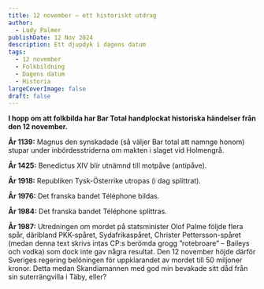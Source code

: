```yaml
---
title: 12 november – ett historiskt utdrag
author:
  - Lady Palmer
publishDate: 12 Nov 2024
description: Ett djupdyk i dagens datum
tags:
  - 12 november
  - Folkbildning
  - Dagens datum
  - Historia
largeCoverImage: false
draft: false
---
```

**I hopp om att folkbilda har Bar Total handplockat historiska händelser från den 12 november.**

**År 1139:** Magnus den synskadade (så väljer Bar total att namnge honom) stupar under inbördesstriderna om makten i slaget vid Holmengrå.

**År 1425:** Benedictus XIV blir utnämnd till motpåve (antipåve).

**År 1918:** Republiken Tysk-Österrike utropas (i dag splittrat).                                                                                                

**År 1976:** Det franska bandet Téléphone bildas.

**År 1984:** Det franska bandet Téléphone splittras.

**År 1987:** Utredningen om mordet på statsminister Olof Palme följde flera spår, däribland PKK-spåret, Sydafrikaspåret, Christer Pettersson-spåret (medan denna text skrivs intas CP:s berömda grogg ”rotebroare” – Baileys och vodka) som dock inte gav några resultat. Den 12 november höjde därför Sveriges regering belöningen för uppklarandet av mordet till 50 miljoner kronor. Detta medan Skandiamannen med god min bevakade sitt dåd från sin suterrängvilla i Täby, eller?
